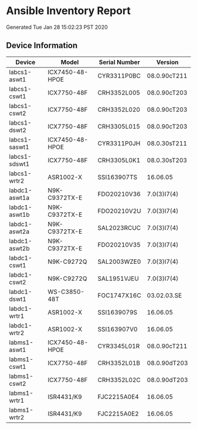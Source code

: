 # Ansible Inventory Report
Generated Tue Jan 28 15:02:23 PST 2020

## Device Information

| Device | Model | Serial Number | Version |
|--------|-------|---------------|---------|
| labcs1-aswt1 | ICX7450-48-HPOE | CYR3311P0BC | 08.0.90cT211 |
| labcs1-cswt1 | ICX7750-48F | CRH3352L005 | 08.0.90cT203 |
| labcs1-cswt2 | ICX7750-48F | CRH3352L020 | 08.0.90cT203 |
| labcs1-dswt2 | ICX7750-48F | CRH3305L015 | 08.0.90cT203 |
| labcs1-saswt1 | ICX7450-48-HPOE | CYR3311P0JH | 08.0.30sT211 |
| labcs1-sdswt1 | ICX7750-48F | CRH3305L0K1 | 08.0.30sT203 |
| labcs1-wrtr2 | ASR1002-X | SSI163907TS | 16.06.05 |
| labdc1-aswt1a | N9K-C9372TX-E | FDO20210V36 | 7.0(3)I7(4) |
| labdc1-aswt1b | N9K-C9372TX-E | FDO20210V2U | 7.0(3)I7(4) |
| labdc1-aswt2a | N9K-C9372TX-E | SAL2023RCUC | 7.0(3)I7(4) |
| labdc1-aswt2b | N9K-C9372TX-E | FDO20210V35 | 7.0(3)I7(4) |
| labdc1-cswt1 | N9K-C9272Q | SAL2003WZE0 | 7.0(3)I7(4) |
| labdc1-cswt2 | N9K-C9272Q | SAL1951VJEU | 7.0(3)I7(4) |
| labdc1-dswt1 | WS-C3850-48T | FOC1747X16C | 03.02.03.SE |
| labdc1-wrtr1 | ASR1002-X | SSI1639079S | 16.06.05 |
| labdc1-wrtr2 | ASR1002-X | SSI163907V0 | 16.06.05 |
| labms1-aswt1 | ICX7450-48-HPOE | CYR3345L01R | 08.0.90cT211 |
| labms1-cswt1 | ICX7750-48F | CRH3352L01B | 08.0.90dT203 |
| labms1-cswt2 | ICX7750-48F | CRH3352L02C | 08.0.90dT203 |
| labms1-wrtr1 | ISR4431/K9 | FJC2215A0E4 | 16.06.05 |
| labms1-wrtr2 | ISR4431/K9 | FJC2215A0E2 | 16.06.05 |

